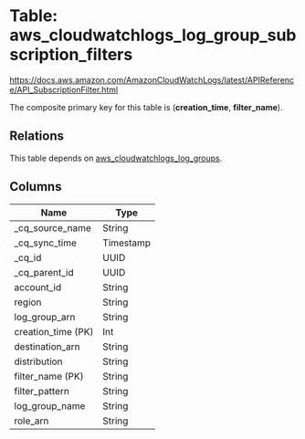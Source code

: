 # Table: aws_cloudwatchlogs_log_group_subscription_filters

https://docs.aws.amazon.com/AmazonCloudWatchLogs/latest/APIReference/API_SubscriptionFilter.html

The composite primary key for this table is (**creation_time**, **filter_name**).

## Relations

This table depends on [aws_cloudwatchlogs_log_groups](aws_cloudwatchlogs_log_groups.md).

## Columns

| Name          | Type          |
| ------------- | ------------- |
|_cq_source_name|String|
|_cq_sync_time|Timestamp|
|_cq_id|UUID|
|_cq_parent_id|UUID|
|account_id|String|
|region|String|
|log_group_arn|String|
|creation_time (PK)|Int|
|destination_arn|String|
|distribution|String|
|filter_name (PK)|String|
|filter_pattern|String|
|log_group_name|String|
|role_arn|String|